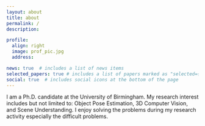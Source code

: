 ```yaml
---
layout: about
title: about
permalink: /
description:

profile:
  align: right
  image: prof_pic.jpg
  address: 

news: true  # includes a list of news items
selected_papers: true # includes a list of papers marked as "selected={true}"
social: true  # includes social icons at the bottom of the page
---
```

I am a Ph.D. candidate at the University of Birmingham. My research interest includes but not limited to: Object Pose Estimation, 3D Computer Vision, and Scene Understanding. I enjoy solving the problems during my research activity especially the difficult problems.

